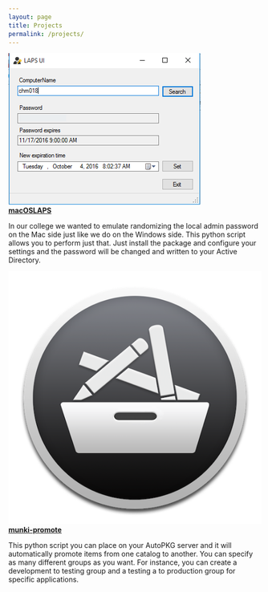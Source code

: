 ```yaml
---
layout: page
title: Projects
permalink: /projects/
---
```


<div class="projects-laps">
    <div class="laps-image">
        <img src="/images/LAPS.png">
    </div>
    <div class="laps-desc">
        <a href="https://github.com/joshua-d-miller/macOSLAPS" target="_blank" ><strong>macOSLAPS</strong></a>
        <p>In our college we wanted to emulate randomizing the local admin password on the Mac side just like we do on the Windows side. This python script allows you to perform just that. Just install the package and configure your settings and the password will be changed and written to your Active Directory.</p>
    </div>
</div>

<div class="projects-munki-promote">
    <div class="munki-p-image">
        <img src="/images/Munki.png">
    </div>
    <div class = "munki-p-desc">
        <a href="https://github.com/joshua-d-miller/munki-promote" target="_blank"><strong>munki-promote</strong></a>
        <p>This python script you can place on your AutoPKG server and it will automatically promote items from one catalog to another. You can specify as many different groups as you want. For instance, you can create a development to testing group and a testing a to production group for specific applications.</p>
    </div>
</div>

